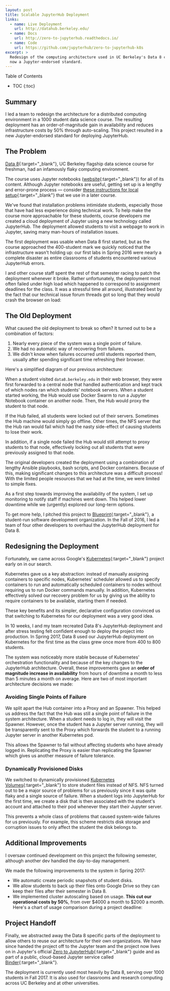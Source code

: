 ```yaml
---
layout: post
title: Scalable JupyterHub Deployment
links:
  - name: Live Deployment
    url: http://datahub.berkeley.edu/
  - name: Docs
    url: http://zero-to-jupyterhub.readthedocs.io/
  - name: Code
    url: https://github.com/jupyterhub/zero-to-jupyterhub-k8s
excerpt: >
  Redesign of the computing architecture used in UC Berkeley's Data 8 course;
  now a Jupyter-endorsed standard.
---
```


<section class="post__toc">
  <p class="toc__title">Table of Contents</p>

  - TOC
  {:toc}
</section>

## Summary

I led a team to redesign the architecture for a distributed computing
environment in a 1000 student data science course. The resulting deployment has
an order-of-magnitude gain in availability and reduces infrastructure costs by
50% through auto-scaling. This project resulted in a new Jupyter-endorsed
standard for deploying JupyterHub.

## The Problem

[Data 8][]{:target="_blank"}, UC Berkeley flagship data science course for
freshman, had an infamously flaky computing environment.

The course uses Jupyter notebooks ([website][jupyter]{:target="_blank"}) for
all of its content. Although Jupyter notebooks are useful, getting set up is a
lengthy and error-prone process — consider [these instructions for local
setup][ds100-setup]{:target="_blank"} that we use in a later course.

We've found that installation problems intimidate students, especially those
that have had less experience doing technical work. To help make the course
more approachable for these students, course developers me created a
cloud deployment of Jupyter using a new technology called JupyterHub. The
deployment allowed students to visit a webpage to work in Jupyter, saving many
man-hours of installation issues.

The first deployment was usable when Data 8 first started, but as the course
approached the 400-student mark we quickly noticed that the infrastructure
wasn't holding up: our first labs in Spring 2016 were nearly a complete
disaster as entire classrooms of students encountered various JupyterHub
errors.

I and other course staff spent the rest of that semester racing to patch the
deployment whenever it broke. Rather unfortunately, the deployment most often
failed under high load which happened to correspond to assignment deadlines for
the class. It was a stressful time all around, illustrated best by the fact
that our technical issue forum threads got so long that they would crash the
browser on load:

<div class="post__img">
  <amp-img
    src="{{ site.imageurl }}/503.png"
    class="post__img"
    width="651"
    height="464"
    layout="responsive" />
</div>

## The Old Deployment

What caused the old deployment to break so often? It turned out to be a
combination of factors:

1. Nearly every piece of the system was a single point of failure.
2. We had no automatic way of recovering from failures.
3. We didn't know when failures occurred until students reported them, usually
   after spending significant time refreshing their browser.

Here's a simplified diagram of our previous architecture:

<div class="post__img">
  <amp-img
    src="{{ site.imageurl }}/old_arch.png"
    class="post__img"
    width="512"
    height="437"
    layout="responsive" />
</div>

When a student visited `data8.berkeley.edu` in their web browser, they were
first forwarded to a central node that handled authentication and kept track of
which nodes ran which students' notebook servers. When a student started
working, the Hub would use Docker Swarm to run a Jupyter Notebook container on
another node. Then, the Hub would proxy the student to that node.

If the Hub failed, all students were locked out of their servers. Sometimes the
Hub machine would simply go offline. Other times, the NFS server that the Hub
ran would fail which had the nasty side-effect of causing students to lose
their work.

In addition, if a single node failed the Hub would still attempt to proxy
students to that node, effectively locking out all students that were
previously assigned to that node.

The original developers created the deployment using a combination of lengthy
Ansible playbooks, bash scripts, and Docker containers. Because of this,
making significant changes to this architecture was a difficult process! With
the limited people resources that we had at the time, we were limited to simple
fixes.

As a first step towards improving the availability of the system, I set up
monitoring to notify staff if machines went down. This helped lower downtime
while we (urgently) explored our long-term options.

To get more help, I pitched this project to [Blueprint][]{:target="_blank"}, a
student-run software development organization. In the Fall of 2016, I led a
team of four other developers to overhaul the JupyterHub deployment for Data 8.

## Redesigning the Deployment

Fortunately, we came across Google's [Kubernetes][k8s]{:target="_blank"}
project early on in our search.

Kubernetes gave us a key abstraction: instead of manually assigning containers
to specific nodes, Kubernetes' scheduler allowed us to specify containers to
run and automatically scheduled containers to nodes without requiring us to run
Docker commands manually. In addition, Kubernetes effectively solved our
recovery problem for us by giving us the ability to require containers to be
available, starting them if needed.

These key benefits and its simpler, declarative configuration convinced us that
switching to Kubernetes for our deployment was a very good idea.

In 10 weeks, I and my team recreated Data 8's JupyterHub deployment and after
stress testing felt confident enough to deploy the project into production.
In Spring 2017, Data 8 used our JupyterHub deployment on Kubernetes for the
first time as the class grew once more from 400 to 800 students.

The system was noticeably more stable because of Kubernetes' orchestration
functionality and because of the key changes to the JupyterHub architecture.
Overall, these improvements gave an **order of magnitude increase in
availability** from hours of downtime a month to less than 5 minutes a month on
average. Here are two of most important architecture decisions we made:

### Avoiding Single Points of Failure

We split apart the Hub container into a Proxy and an Spawner. This helped us
address the fact that the Hub was still a single point of failure in the system
architecture. When a student needs to log in, they will visit the Spawner.
However, once the student has a Jupyter server running, they will be
transparently sent to the Proxy which forwards the student to a running Jupyter
server in another Kubernetes pod.

This allows the Spawner to fail without affecting students who have already
logged in. Replicating the Proxy is easier than replicating the Spawner which
gives us another measure of failure tolerance.

### Dynamically Provisioned Disks

We switched to dynamically provisioned [Kubernetes
Volumes][k8s-vols]{:target="_blank"} to store student files instead of NFS. NFS
turned out to be a major source of problems for us previously since it was
quite flaky and a single source of failure. When a student logs into JupyterHub
for the first time, we create a disk that is then associated with the student's
account and attached to their pod whenever they start their Jupyter server.

This prevents a whole class of problems that caused system-wide failures for us
previously. For example, this scheme restricts disk storage and corruption
issues to only affect the student the disk belongs to.

## Additional Improvements

I oversaw continued development on this project the following semester,
although another dev handled the day-to-day management.

We made the following improvements to the system in Spring 2017:

- We automatic create periodic snapshots of student disks.
- We allow students to back up their files onto Google Drive so they can keep
  their files after their semester in Data 8.
- We implemented cluster autoscaling based on usage. **This cut our operational
  costs by 50%**, from over $4000 a month to $2000 a month. Here's a chart of
  usage comparison during a project deadline:

<div class="post__img">
  <amp-img
    src="{{ site.imageurl }}/autoscaling.png"
    class="post__img"
    width="781"
    height="349"
    layout="responsive" />
</div>

## Project Handoff

Finally, we abstracted away the Data 8 specific parts of the deployment to
allow others to reuse our architecture for their own organizations. We have
since handed the project off to the Jupyter team and the project now lives on
in Jupyter's official [Zero to JupyterHub][zero-k8s]{:target="_blank"} guide
and as part of a public, cloud-based Jupyter service called
[Binder][binder]{:target="_blank"}.

The deployment is currently used most heavily by Data 8, serving over 1000
students in Fall 2017. It is also used for classrooms and research computing
across UC Berkeley and at other universities.

[Data 8]: https://data.berkeley.edu/education/foundations
[jupyter]: http://jupyter.org/
[ds100-setup]: http://www.ds100.org/fa17/setup
[Blueprint]: https://www.calblueprint.org/
[k8s]: https://kubernetes.io/
[k8s-vols]: https://kubernetes.io/docs/concepts/storage/volumes/
[zero-k8s]: https://zero-to-jupyterhub.readthedocs.io/en/latest/
[binder]: https://mybinder.org/
